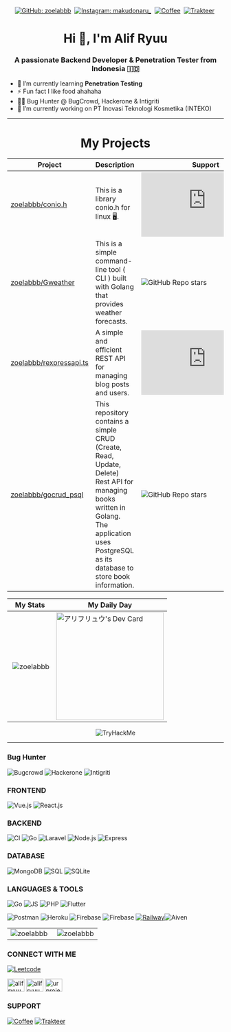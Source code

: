 <div align="center">

[![GitHub: zoelabbb](https://img.shields.io/github/followers/zoelabbb?label=follow&style=for-the-badge&logo=github)](https://github.com/zoelabbb)&nbsp;
[![Instagram: makudonaru_](https://img.shields.io/badge/Instagram-0B0D0E?style=for-the-badge&logo=instagram)](https://instagram.com/makudonaru_)&nbsp;
[![Coffee](https://img.shields.io/badge/Buy%20me%20a%20coffee-0B0D0E?style=for-the-badge&logo=buymeacoffee)](https://www.buymeacoffee.com/ikoo)&nbsp;
[![Trakteer](https://img.shields.io/badge/Trakteer-red?style=for-the-badge&logo=MasterCard)](https://trakteer.id/ikoo/link)&nbsp;

</div>

<h1 align="center">Hi 👋, I'm Alif Ryuu</h1>
<h3 align="center">A passionate Backend Developer & Penetration Tester from Indonesia 🇮🇩</h3>

- 🌱 I’m currently learning **Penetration Testing**
- ⚡ Fun fact I like food ahahaha
- 🕵️‍♂️ Bug Hunter @ BugCrowd, Hackerone & Intigriti
- 🔭 I’m currently working on PT Inovasi Teknologi Kosmetika (INTEKO)

<hr>

<div align="center">
<h1 align="center">My Projects</h1>

| Project                                                                              | Description                                                                                                                                                                                     | Support                                                                                         |
| ------------------------------------------------------------------------------------ | ----------------------------------------------------------------------------------------------------------------------------------------------------------------------------------------------- | ----------------------------------------------------------------------------------------------- |
| <a href="https://github.com/zoelabbb/conio.h.git">zoelabbb/conio.h</a>               | This is a library conio.h for linux 🖥️.                                                                                                                                                         | ![GitHub Repo stars](https://img.shields.io/github/stars/zoelabbb/conio.h?style=plastic)        |
| <a href="https://github.com/zoelabbb/Gweather.git">zoelabbb/Gweather</a>             | This is a simple command-line tool ( CLI ) built with Golang that provides weather forecasts.                                                                                                   | ![GitHub Repo stars](https://img.shields.io/github/stars/zoelabbb/Gweather?style=plastic)       |
| <a href="https://github.com/zoelabbb/rexpressapi.ts.git">zoelabbb/rexpressapi.ts</a> | A simple and efficient REST API for managing blog posts and users.                                                                                                                              | ![GitHub Repo stars](https://img.shields.io/github/stars/zoelabbb/rexpressapi.ts?style=plastic) |
| <a href="https://github.com/zoelabbb/gocrud_psql.git">zoelabbb/gocrud_psql</a>       | This repository contains a simple CRUD (Create, Read, Update, Delete) Rest API for managing books written in Golang. The application uses PostgreSQL as its database to store book information. | ![GitHub Repo stars](https://img.shields.io/github/stars/zoelabbb/gocrud_psql?style=plastic)    |

| My Stats                                                                                                                                                                    | My Daily Day                                                                                                                                                                  |
| --------------------------------------------------------------------------------------------------------------------------------------------------------------------------- | ----------------------------------------------------------------------------------------------------------------------------------------------------------------------------- |
| <p>&nbsp;<img align="center" src="https://github-readme-stats.vercel.app/api?username=zoelabbb&show_icons=true&locale=en&theme=aura&hide_border=true" alt="zoelabbb" /></p> | <a href="https://app.daily.dev/alifryuu"><img src="https://api.daily.dev/devcards/bc6e27be4467435bb66aa59e8063eb37.png?r=nqv" width="250" alt="アリフリュウ's Dev Card"/></a> |

<p> <img src="https://tryhackme-badges.s3.amazonaws.com/H1zoe.png" alt="TryHackMe"></p>

</div>

<hr>

### Bug Hunter

![Bugcrowd](https://img.shields.io/badge/Bugcrowd-red?style=for-the-badge&logo=cobaltstrike)
![Hackerone](https://img.shields.io/badge/Hackerone-black?style=for-the-badge&logo=hackerone)
![Intigriti](https://img.shields.io/badge/Intigriti-blue?style=for-the-badge&logo=intigriti)

### FRONTEND

![Vue.js](https://img.shields.io/badge/Vue.js-35495E?style=for-the-badge&logo=vue.js&logoColor=4FC08D)
![React.js](https://img.shields.io/badge/React-20232A?style=for-the-badge&logo=react&logoColor=61DAFB)

### BACKEND

![CI](https://img.shields.io/badge/-Codeigniter-404D59?style=for-the-badge&logo=codeigniter) ![Go](https://img.shields.io/badge/-GO-07405E?style=for-the-badge&logo=go)
![Laravel](https://img.shields.io/badge/-Laravel-404D59?style=for-the-badge&logo=laravel)
![Node.js](https://img.shields.io/badge/Node.js-43853D?style=for-the-badge&logo=node.js&logoColor=white) ![Express](https://img.shields.io/badge/Express.js-404D59?style=for-the-badge&logo=express)

### DATABASE

![MongoDB](https://img.shields.io/badge/MongoDB-4EA94B?style=for-the-badge&logo=mongodb&logoColor=white) ![SQL](https://img.shields.io/badge/MySQL-blue?style=for-the-badge&logo=mysql&logoColor=white) ![SQLite](https://img.shields.io/badge/SQLite-07405E?style=for-the-badge&logo=sqlite&logoColor=white)

### LANGUAGES & TOOLS

![Go](https://img.shields.io/badge/-Go-0B0D0E?style=for-the-badge&logo=go)
![JS](https://img.shields.io/badge/Javascript-0B0D0E?style=for-the-badge&logo=javascript)
![PHP](https://img.shields.io/badge/Php-0B0D0E?style=for-the-badge&logo=php)
![Flutter](https://img.shields.io/badge/Flutter-0B0D0E?style=for-the-badge&logo=flutter)

![Postman](https://img.shields.io/badge/Postman-0B0D0E?style=for-the-badge&logo=postman) ![Heroku](https://img.shields.io/badge/Heroku-0B0D0E?style=for-the-badge&logo=heroku) ![Firebase](https://img.shields.io/badge/Firebase-0B0D0E?style=for-the-badge&logo=firebase) ![Firebase](https://img.shields.io/badge/Planetscale-0B0D0E?style=for-the-badge&logo=planetscale) [![Railway](https://img.shields.io/badge/Railway-0B0D0E?style=for-the-badge&logo=railway)](https://railway.app/?referralCode=CANLESS)![Aiven](https://img.shields.io/badge/-Aiven-black?style=for-the-badge&logoColor=orange)

<table>
  <tr>
    <td align="left">
   <a href="#zoelabbb-title">
      <img src="https://github-readme-stats.vercel.app/api/top-langs/?username=zoelabbb&layout=compact&bg_color=20232a&hide_border=true&title_color=61dafb&text_color=ffffff&langs_count=5" alt="zoelabbb" align="left"/>
    </a>
    </td>
    <td align="right">
    <a href="#zoelabbb-title">
      <img src="https://github-readme-streak-stats.herokuapp.com/?user=zoelabbb&theme=react&border=61dafb&hide_border=true" alt="zoelabbb" align="right"/>
    </a>
    </td>
  </tr>
</table>

<h3 align="left">CONNECT WITH ME</h3>

[![Leetcode](https://img.shields.io/badge/Leet%20Code-0B0D0E?style=for-the-badge&logo=leetcode)](https://leetcode.com/zoelabbb/)

<p align="left">
<a href="https://linkedin.com/in/alifryuu" target="blank"><img align="center" src="https://raw.githubusercontent.com/rahuldkjain/github-profile-readme-generator/master/src/images/icons/Social/linked-in-alt.svg" alt="alifryuu" height="30" width="40" /></a>
<a href="https://instagram.com/alifryuu" target="blank"><img align="center" src="https://raw.githubusercontent.com/rahuldkjain/github-profile-readme-generator/master/src/images/icons/Social/instagram.svg" alt="alifryuu" height="30" width="40" /></a>
<a href="https://www.youtube.com/channel/UCnIAVbJbFLyTtXoLiSYdHKg" target="blank"><img align="center" src="https://raw.githubusercontent.com/rahuldkjain/github-profile-readme-generator/master/src/images/icons/Social/youtube.svg" alt="urproject" height="30" width="40" /></a>
</p>

<h3 align="left">SUPPORT</h3>

[![Coffee](https://img.shields.io/badge/Buy%20me%20a%20coffee-0B0D0E?style=for-the-badge&logo=buymeacoffee)](https://www.buymeacoffee.com/ikoo)
[![Trakteer](https://img.shields.io/badge/Trakteer-red?style=for-the-badge&logo=MasterCard)](https://www.teer.id/ikoo)

<!--
**zoelabbb/zoelabbb** is a ✨ _special_ ✨ repository because its `README.md` (this file) appears on your GitHub profile.

Here are some ideas to get you started:

- 🔭 I’m currently working on ...
- 🌱 I’m currently learning ...
- 👯 I’m looking to collaborate on ...
- 🤔 I’m looking for help with ...
- 💬 Ask me about ...
- 📫 How to reach me: ...
- 😄 Pronouns: ...
- ⚡ Fun fact: ...
-->

